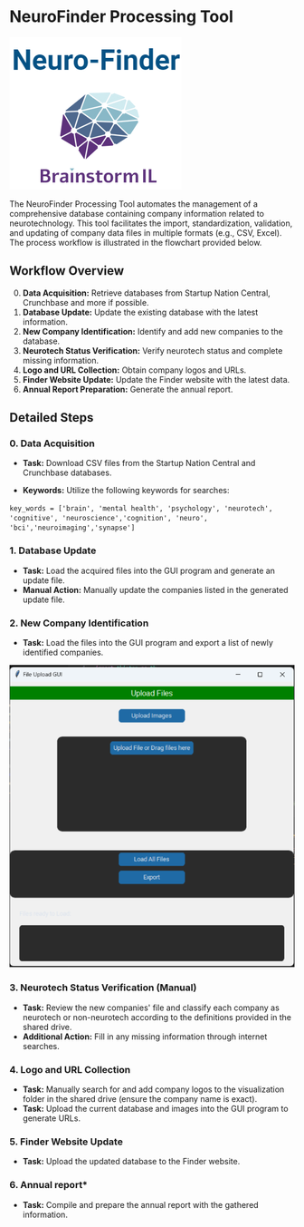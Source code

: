 

# NeuroFinder Processing Tool
![alt text](image-1.png)

The NeuroFinder Processing Tool automates the management of a comprehensive database containing company information related to neurotechnology. This tool facilitates the import, standardization, validation, and updating of company data files in multiple formats (e.g., CSV, Excel). The process workflow is illustrated in the flowchart provided below.

## Workflow Overview
0. **Data Acquisition:** Retrieve databases from Startup Nation Central, Crunchbase and more if possible.
1. **Database Update:** Update the existing database with the latest information.
2. **New Company Identification:** Identify and add new companies to the database.
3. **Neurotech Status Verification:** Verify neurotech status and complete missing information.
4. **Logo and URL Collection:** Obtain company logos and URLs.
5. **Finder Website Update:** Update the Finder website with the latest data.
6. **Annual Report Preparation:** Generate the annual report.

## Detailed Steps

### 0. Data Acquisition

* **Task:** Download CSV files from the Startup Nation Central and Crunchbase databases.

* **Keywords:** Utilize the following keywords for searches:

`key_words = ['brain', 'mental health', 'psychology', 'neurotech',
                   'cognitive', 'neuroscience','cognition', 'neuro', 'bci','neuroimaging','synapse']`

### 1. Database Update
* **Task:** Load the acquired files into the GUI program and generate an update file.
* **Manual Action:** Manually update the companies listed in the generated update file.

### 2. New Company Identification
* **Task:** Load the files into the GUI program and export a list of newly identified companies.

![alt text](image.png)


### 3. Neurotech Status Verification (Manual)
* **Task:** Review the new companies' file and classify each company as neurotech or non-neurotech according to the definitions provided in the shared drive.
* **Additional Action:** Fill in any missing information through internet searches.

### 4. Logo and URL Collection
* **Task:** Manually search for and add company logos to the visualization folder in the shared drive (ensure the company name is exact).
* **Task:** Upload the current database and images into the GUI program to generate URLs.

### 5. Finder Website Update
* **Task:** Upload the updated database to the Finder website.

### 6. Annual report*
* **Task:** Compile and prepare the annual report with the gathered information.





